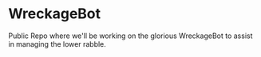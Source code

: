 # WreckageBot
Public Repo where we'll be working on the glorious WreckageBot to assist in managing the lower rabble.

